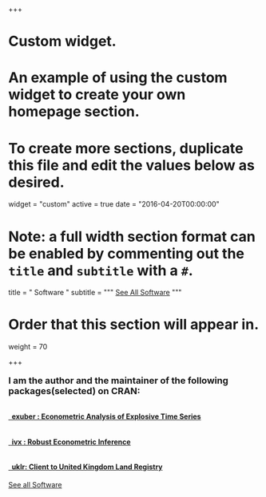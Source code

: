 +++
# Custom widget.
# An example of using the custom widget to create your own homepage section.
# To create more sections, duplicate this file and edit the values below as desired.
widget = "custom"
active = true
date = "2016-04-20T00:00:00"

# Note: a full width section format can be enabled by commenting out the `title` and `subtitle` with a `#`.
title = "<span> Software </span>"
subtitle = """<span> <a class="btn btn-primary" href="/publication/"><i class="far fa-newspaper fa-fw"></i> See All Software</a> </span>"""

# Order that this section will appear in.
weight = 70

+++
 

<p style = "font-size:18px; font-weight: bold; margin-bottom: 2rem;"> 
  I am the author and the maintainer of the following packages(selected) on CRAN: 
</p>


<!-- Statistical Packages -->

<!--<p style = "font-size:22px;font-weight: bold;margin-left:-2em; margin-bottom: 1rem;"> 
  Statistical Packages
</p>
-->

<!-- exuber -->

<h4 style="padding-bottom:1em;">
  <i class="fas fa-cube"></i>
  <a href = "https://kvasilopoulos.github.io/exuber" rel="noopener noreferrer" target="_blank">
    &nbsp; exuber : Econometric Analysis of Explosive Time Series 
  </a>
</h4>

<!-- ivx -->

<h4 style="padding-bottom:1em;">
  <i class="fas fa-cube"></i>
  <a href = "https://kvasilopoulos.github.io/ivx/" target="_blank">
    &nbsp; ivx : Robust Econometric Inference
  </a>
</h4>


<!-- ihpdr -->

<h4>
  <i class="fas fa-cube"></i> 
  <a href = "https://kvasilopoulos.github.io/uklr" target="_blank">
    &nbsp; uklr: Client to United Kingdom Land Registry
  </a>
</h4>


<!-- Rest -->

<!-- 
<p style = "font-size:18px; margin-left:-2em; font-weight: bold; margin-top: 2rem;"> 
  For a comprehensive list you can see 
  <a href="./codes/"> here. </a>
</p>
-->

<div class="see-all">
  <a href="/codes/">
    See all Software
    <i class="fas fa-angle-right"></i>
  </a>
</div>

<!-- <p style="text-align:right;width: 80%;padding-top:42px;">
  <a href="./codes/">  
    <i class="fas fa-angle-double-right"></i>
    Comprehensive List
  </a>
</p>-->